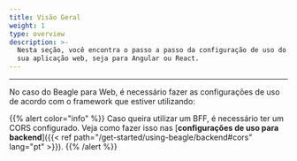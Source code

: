 ```yaml
---
title: Visão Geral
weight: 1
type: overview
description: >-
  Nesta seção, você encontra o passo a passo da configuração de uso do Beagle na
  sua aplicação web, seja para Angular ou React.
---
```


---

No caso do Beagle para Web, é necessário fazer as configurações de uso de acordo com o framework que estiver utilizando:

{{% alert color="info" %}}
Caso queira utilizar um BFF, é necessário ter um CORS configurado. Veja como fazer isso nas [**configurações de uso para backend**]({{< ref path="/get-started/using-beagle/backend#cors" lang="pt" >}}).
{{% /alert %}}
